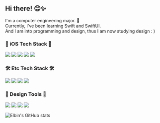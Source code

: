 ## Hi there! 😊✨

I'm a computer engineering major. 🐥<br>
Currently, I've been learning Swift and SwiftUI.<br>
And I am into programming and design, thus I am now studying design : )

<h3>📱 iOS Tech Stack 📱</h3>
<p>
<img src="https://img.shields.io/badge/iOS-000000?style=for-the-badge&logo=apple&logoColor=white"/> <img src="https://img.shields.io/badge/Xcode-186EE2?style=for-the-badge&logo=Xcode&logoColor=white"/> <img src="https://img.shields.io/badge/Swift-F15137?style=for-the-badge&logo=swift&logoColor=white"/> <img src="https://img.shields.io/badge/SwiftUI-0D52DB?style=for-the-badge&logo=swift&logoColor=white"/> <img src="https://img.shields.io/badge/RxSwift-B7178C?style=for-the-badge&logo=ReactiveX&logoColor=white"/>
</p>
<h3>🛠 Etc Tech Stack 🛠</h3>
<p>
<img src="https://img.shields.io/badge/java-D04E3B?style=for-the-badge&logo=Oracle&logoColor=white"/> <img src="https://img.shields.io/badge/Python-3776AB?style=for-the-badge&logo=Python&logoColor=white"/> <img src="https://img.shields.io/badge/Firebase-FFCA28?style=for-the-badge&logo=Firebase&logoColor=white"/> <img src="https://img.shields.io/badge/Postman-FF6C37?style=for-the-badge&logo=Postman&logoColor=white"/>
</p>
<h3>🎨 Design Tools 🎨</h3>
<p>
<img src="https://img.shields.io/badge/Photoshop-31A8FF?style=for-the-badge&logo=Adobe Photoshop&logoColor=white"/>
<img src="https://img.shields.io/badge/Illustrator-FF9A00?style=for-the-badge&logo=Adobe Illustrator&logoColor=white"/>
<img src="https://img.shields.io/badge/XD-ff61f6?style=for-the-badge&logo=Adobe XD&logoColor=white"/>
<img src="https://img.shields.io/badge/Figma-ED6530?style=for-the-badge&logo=Figma&logoColor=white"/> 
</p>

![Elbin's GitHub stats](https://github-readme-stats.vercel.app/api?username=dh3183&show_icons=true&theme=github_dark)
